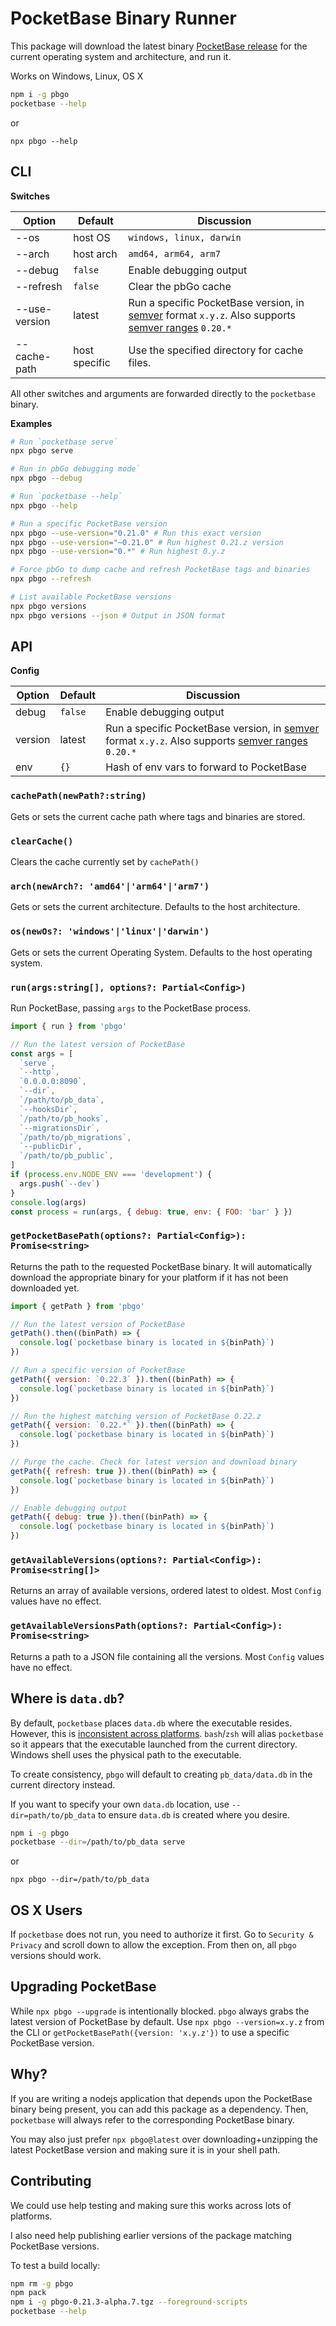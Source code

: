 # PocketBase Binary Runner

This package will download the latest binary [PocketBase release](https://github.com/pocketbase/pocketbase/releases) for the current operating system and architecture, and run it.

Works on Windows, Linux, OS X

```bash
npm i -g pbgo
pocketbase --help
```

or

`npx pbgo --help`

## CLI

**Switches**

| Option        | Default       | Discussion                                                                                                                                                       |
| ------------- | ------------- | ---------------------------------------------------------------------------------------------------------------------------------------------------------------- |
| --os          | host OS       | `windows, linux, darwin`                                                                                                                                         |
| --arch        | host arch     | `amd64, arm64, arm7`                                                                                                                                             |
| --debug       | `false`       | Enable debugging output                                                                                                                                          |
| --refresh     | `false`       | Clear the pbGo cache                                                                                                                                             |
| --use-version | latest        | Run a specific PocketBase version, in [semver](https://semver.org/) format `x.y.z`. Also supports [semver ranges](https://www.npmjs.com/package/semver) `0.20.*` |
| --cache-path  | host specific | Use the specified directory for cache files.                                                                                                                     |

All other switches and arguments are forwarded directly to the `pocketbase` binary.

**Examples**

```bash
# Run `pocketbase serve`
npx pbgo serve

# Run in pbGo debugging mode`
npx pbgo --debug

# Run `pocketbase --help`
npx pbgo --help

# Run a specific PocketBase version
npx pbgo --use-version="0.21.0" # Run this exact version
npx pbgo --use-version="~0.21.0" # Run highest 0.21.z version
npx pbgo --use-version="0.*" # Run highest 0.y.z

# Force pbGo to dump cache and refresh PocketBase tags and binaries
npx pbgo --refresh

# List available PocketBase versions
npx pbgo versions
npx pbgo versions --json # Output in JSON format
```

## API

**Config**

| Option  | Default | Discussion                                                                                                                                                       |
| ------- | ------- | ---------------------------------------------------------------------------------------------------------------------------------------------------------------- |
| debug   | `false` | Enable debugging output                                                                                                                                          |
| version | latest  | Run a specific PocketBase version, in [semver](https://semver.org/) format `x.y.z`. Also supports [semver ranges](https://www.npmjs.com/package/semver) `0.20.*` |
| env     | `{}`    | Hash of env vars to forward to PocketBase                                                                                                                        |

### `cachePath(newPath?:string)`

Gets or sets the current cache path where tags and binaries are stored.

### `clearCache()`

Clears the cache currently set by `cachePath()`

### `arch(newArch?: 'amd64'|'arm64'|'arm7')`

Gets or sets the current architecture. Defaults to the host architecture.

### `os(newOs?: 'windows'|'linux'|'darwin')`

Gets or sets the current Operating System. Defaults to the host operating system.

### `run(args:string[], options?: Partial<Config>)`

Run PocketBase, passing `args` to the PocketBase process.

```js
import { run } from 'pbgo'

// Run the latest version of PocketBase
const args = [
  `serve`,
  `--http`,
  `0.0.0.0:8090`,
  `--dir`,
  `/path/to/pb_data`,
  `--hooksDir`,
  `/path/to/pb_hooks`,
  `--migrationsDir`,
  `/path/to/pb_migrations`,
  `--publicDir`,
  `/path/to/pb_public`,
]
if (process.env.NODE_ENV === 'development') {
  args.push(`--dev`)
}
console.log(args)
const process = run(args, { debug: true, env: { FOO: 'bar' } })
```

### `getPocketBasePath(options?: Partial<Config>): Promise<string>`

Returns the path to the requested PocketBase binary. It will automatically download the appropriate binary for your platform if it has not been downloaded yet.

```js
import { getPath } from 'pbgo'

// Run the latest version of PocketBase
getPath().then((binPath) => {
  console.log(`pocketbase binary is located in ${binPath}`)
})

// Run a specific version of PocketBase
getPath({ version: `0.22.3` }).then((binPath) => {
  console.log(`pocketbase binary is located in ${binPath}`)
})

// Run the highest matching version of PocketBase 0.22.z
getPath({ version: `0.22.*` }).then((binPath) => {
  console.log(`pocketbase binary is located in ${binPath}`)
})

// Purge the cache. Check for latest version and download binary
getPath({ refresh: true }).then((binPath) => {
  console.log(`pocketbase binary is located in ${binPath}`)
})

// Enable debugging output
getPath({ debug: true }).then((binPath) => {
  console.log(`pocketbase binary is located in ${binPath}`)
})
```

### `getAvailableVersions(options?: Partial<Config>): Promise<string[]>`

Returns an array of available versions, ordered latest to oldest. Most `Config` values have no effect.

### `getAvailableVersionsPath(options?: Partial<Config>): Promise<string>`

Returns a path to a JSON file containing all the versions. Most `Config` values have no effect.

## Where is `data.db`?

By default, `pocketbase` places `data.db` where the executable resides. However, this is [inconsistent across platforms](https://github.com/pocketbase/pocketbase/issues/4361). `bash`/`zsh` will alias `pocketbase` so it appears that the executable launched from the current directory. Windows shell uses the physical path to the executable.

To create consistency, `pbgo` will default to creating `pb_data/data.db` in the current directory instead.

If you want to specify your own `data.db` location, use `--dir=path/to/pb_data` to ensure `data.db` is created where you desire.

```bash
npm i -g pbgo
pocketbase --dir=/path/to/pb_data serve
```

or

`npx pbgo --dir=/path/to/pb_data`

## OS X Users

If `pocketbase` does not run, you need to authorize it first. Go to `Security & Privacy` and scroll down to allow the exception. From then on, all `pbgo` versions should work.

## Upgrading PocketBase

While `npx pbgo --upgrade` is intentionally blocked. `pbgo` always grabs the latest version of PocketBase by default. Use `npx pbgo --version=x.y.z` from the CLI or `getPocketBasePath({version: 'x.y.z'})` to use a specific PocketBase version.

## Why?

If you are writing a nodejs application that depends upon the PocketBase binary being present, you can add this package as a dependency. Then, `pocketbase` will always refer to the corresponding PocketBase binary.

You may also just prefer `npx pbgo@latest` over downloading+unzipping the latest PocketBase version and making sure it is in your shell path.

## Contributing

We could use help testing and making sure this works across lots of platforms.

I also need help publishing earlier versions of the package matching PocketBase versions.

To test a build locally:

```bash
npm rm -g pbgo
npm pack
npm i -g pbgo-0.21.3-alpha.7.tgz --foreground-scripts
pocketbase --help
```
